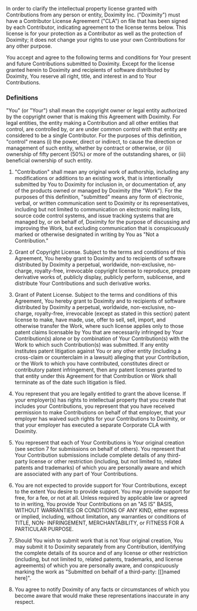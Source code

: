 In order to clarify the intellectual property license granted with Contributions from any person or entity, Doximity Inc. ("Doximity") must have a Contributor License Agreement ("CLA") on file that has been signed by each Contributor, indicating agreement to the license terms below. This license is for your protection as a Contributor as well as the protection of Doximity; it does not change your rights to use your own Contributions for any other purpose.

You accept and agree to the following terms and conditions for Your present and future Contributions submitted to Doximity. Except for the license granted herein to Doximity and recipients of software distributed by Doximity, You reserve all right, title, and interest in and to Your Contributions.

### Definitions
"You" (or "Your") shall mean the copyright owner or legal entity authorized by the copyright owner that is making this Agreement with Doximity. For legal entities, the entity making a Contribution and all other entities that control, are controlled by, or are under common control with that entity are considered to be a single Contributor. For the purposes of this definition, "control" means (i) the power, direct or indirect, to cause the direction or management of such entity, whether by contract or otherwise, or (ii) ownership of fifty percent (50%) or more of the outstanding shares, or (iii) beneficial ownership of such entity.

1. "Contribution" shall mean any original work of authorship, including any modifications or additions to an existing work, that is intentionally submitted by You to Doximity for inclusion in, or documentation of, any of the products owned or managed by Doximity (the "Work"). For the purposes of this definition, "submitted" means any form of electronic, verbal, or written communication sent to Doximity or its representatives, including but not limited to communication on electronic mailing lists, source code control systems, and issue tracking systems that are managed by, or on behalf of, Doximity for the purpose of discussing and improving the Work, but excluding communication that is conspicuously marked or otherwise designated in writing by You as "Not a Contribution."

2. Grant of Copyright License. Subject to the terms and conditions of this Agreement, You hereby grant to Doximity and to recipients of software distributed by Doximity a perpetual, worldwide, non-exclusive, no-charge, royalty-free, irrevocable copyright license to reproduce, prepare derivative works of, publicly display, publicly perform, sublicense, and distribute Your Contributions and such derivative works.

3. Grant of Patent License. Subject to the terms and conditions of this Agreement, You hereby grant to Doximity and to recipients of software distributed by Doximity a perpetual, worldwide, non-exclusive, no-charge, royalty-free, irrevocable (except as stated in this section) patent license to make, have made, use, offer to sell, sell, import, and otherwise transfer the Work, where such license applies only to those patent claims licensable by You that are necessarily infringed by Your Contribution(s) alone or by combination of Your Contribution(s) with the Work to which such Contribution(s) was submitted. If any entity institutes patent litigation against You or any other entity (including a cross-claim or counterclaim in a lawsuit) alleging that your Contribution, or the Work to which you have contributed, constitutes direct or contributory patent infringement, then any patent licenses granted to that entity under this Agreement for that Contribution or Work shall terminate as of the date such litigation is filed.

4. You represent that you are legally entitled to grant the above license. If your employer(s) has rights to intellectual property that you create that includes your Contributions, you represent that you have received permission to make Contributions on behalf of that employer, that your employer has waived such rights for your Contributions to Doximity, or that your employer has executed a separate Corporate CLA with Doximity.

5. You represent that each of Your Contributions is Your original creation (see section 7 for submissions on behalf of others). You represent that Your Contribution submissions include complete details of any third-party license or other restriction (including, but not limited to, related patents and trademarks) of which you are personally aware and which are associated with any part of Your Contributions.

6. You are not expected to provide support for Your Contributions, except to the extent You desire to provide support. You may provide support for free, for a fee, or not at all. Unless required by applicable law or agreed to in writing, You provide Your Contributions on an "AS IS" BASIS, WITHOUT WARRANTIES OR CONDITIONS OF ANY KIND, either express or implied, including, without limitation, any warranties or conditions of TITLE, NON- INFRINGEMENT, MERCHANTABILITY, or FITNESS FOR A PARTICULAR PURPOSE.

7. Should You wish to submit work that is not Your original creation, You may submit it to Doximity separately from any Contribution, identifying the complete details of its source and of any license or other restriction (including, but not limited to, related patents, trademarks, and license agreements) of which you are personally aware, and conspicuously marking the work as "Submitted on behalf of a third-party: [[]named here]".

8. You agree to notify Doximity of any facts or circumstances of which you become aware that would make these representations inaccurate in any respect.
